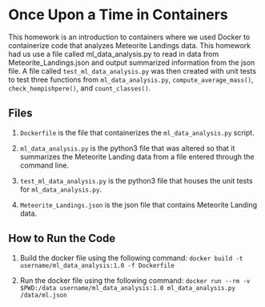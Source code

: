 Once Upon a Time in Containers
==============================
This homework is an introduction to containers where we used Docker to containerize code that analyzes Meteorite Landings data. This homework had us use a file called ml_data_analysis.py to read in data from Meteorite_Landings.json and output summarized information from the json file. A file called `test_ml_data_analysis.py` was then created with unit tests to test three functions from `ml_data_analysis.py`, `compute_average_mass()`, `check_hempishpere()`, and `count_classes()`.

Files
-------
1. `Dockerfile` is the file that containerizes the `ml_data_analysis.py` script.

2. `ml_data_analysis.py` is the python3 file that was altered so that it summarizes the Meteorite Landing data from a file entered through the command line.

3. `test_ml_data_analysis.py` is the python3 file that houses the unit tests for `ml_data_analysis.py`.

4. `Meteorite_Landings.json` is the json file that contains Meteorite Landing data.

How to Run the Code
-------------------
1. Build the docker file using the following command: `docker build -t username/ml_data_analysis:1.0 -f Dockerfile`

2. Run the docker file using the following command: `docker run --rm -v $PWD:/data username/ml_data_analysis:1.0 ml_data_analysis.py /data/ml.json`
